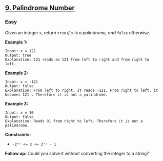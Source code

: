 ## [9. Palindrome Number](https://leetcode.com/problems/palindrome-number/)

### Easy

Given an integer `x`, return `true` _if_ `x` _is a palindrome, and_ `false` _otherwise_.

**Example 1:**

```
Input: x = 121
Output: true
Explanation: 121 reads as 121 from left to right and from right to left.
```

**Example 2:**

```
Input: x = -121
Output: false
Explanation: From left to right, it reads -121. From right to left, it becomes 121-. Therefore it is not a palindrome.
```

**Example 3:**

```
Input: x = 10
Output: false
Explanation: Reads 01 from right to left. Therefore it is not a palindrome.
```

**Constraints:**

- `-2³¹ <= x <= 2³¹ - 1`

**Follow up:** Could you solve it without converting the integer to a string?